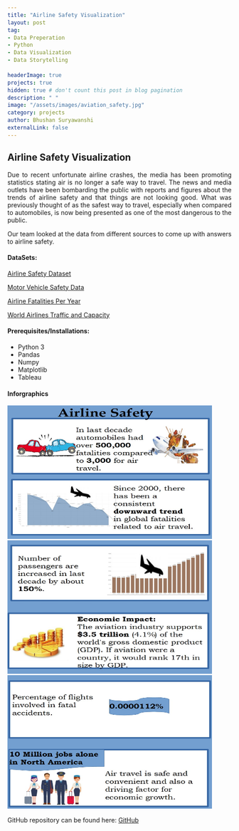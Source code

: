 ```yaml
---
title: "Airline Safety Visualization"
layout: post
tag: 
- Data Preperation 
- Python
- Data Visualization
- Data Storytelling

headerImage: true
projects: true
hidden: true # don't count this post in blog pagination
description: " "
image: "/assets/images/aviation_safety.jpg"
category: projects
author: Bhushan Suryawanshi 
externalLink: false
---
```




## Airline Safety Visualization 
<p align='justify'>Due to recent unfortunate airline crashes, the media has been promoting statistics stating air is no longer a safe way to travel. 
The news and media outlets have been bombarding the public with reports and figures about the trends of airline safety and that things are not looking good. What was previously thought of as the safest way to travel, especially when compared to automobiles, is now being presented as one of the most dangerous to the public. 

Our team looked at the data from different sources to come up with answers to airline safety. 

</p>  

#### DataSets:

[Airline Safety Dataset](https://github.com/fivethirtyeight/data/tree/master/airline-safety) 

[Motor Vehicle Safety Data](https://www.bts.gov/content/motor-vehicle-safety-data)

[Airline Fatalities Per Year](http://www.baaa-acro.com/statistics/death-rate-per-year?page=1)
 
[World Airlines Traffic and Capacity](https://www.airlines.org/dataset/world-airlines-traffic-and-capacity/#)

#### Prerequisites/Installations:
- Python 3
- Pandas
- Numpy
- Matplotlib
- Tableau


#### Inforgraphics 


<img width="460" height="300" src="/assets/images/AirlineSafety1.jpg">

<img width="460" height="300" src="/assets/images/AirlineSafety2.jpg">

<img width="460" height="300" src="/assets/images/AirlineSafety3.jpg">



GitHub repository can be found here: [GitHub](https://github.com/BhushanGitHub/bhushanGitHub.github.io/tree/main/Projects/airline_safety)  
